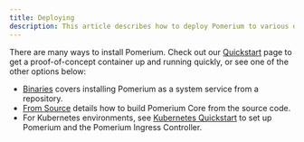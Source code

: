 ```yaml
---
title: Deploying
description: This article describes how to deploy Pomerium to various deployment platforms and environments.
---
```


There are many ways to install Pomerium. Check out our [Quickstart](deploying/install/quickstart) page to get a proof-of-concept container up and running quickly, or see one of the other options below:

- [Binaries](deploying/install/binary) covers installing Pomerium as a system service from a repository.
- [From Source](deploying/install/from-source) details how to build Pomerium Core from the source code.
- For Kubernetes environments, see [Kubernetes Quickstart](/docs/deploying/k8s/quickstart) to set up Pomerium and the Pomerium Ingress Controller.
